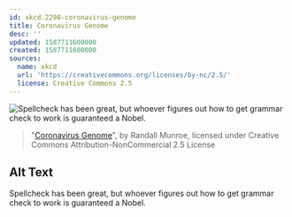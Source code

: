 ```yaml
---
id: xkcd.2298-coronavirus-genome
title: Coronavirus Genome
desc: ''
updated: 1587711600000
created: 1587711600000
sources:
  name: xkcd
  url: 'https://creativecommons.org/licenses/by-nc/2.5/'
  license: Creative Commons 2.5
---
```

![Spellcheck has been great, but whoever figures out how to get grammar check to work is guaranteed a Nobel.](https://imgs.xkcd.com/comics/coronavirus_genome.png)
> "[Coronavirus Genome](https://xkcd.com/2298/)", by Randall Munroe, licensed under Creative Commons Attribution-NonCommercial 2.5 License

## Alt Text
Spellcheck has been great, but whoever figures out how to get grammar check to work is guaranteed a Nobel.

